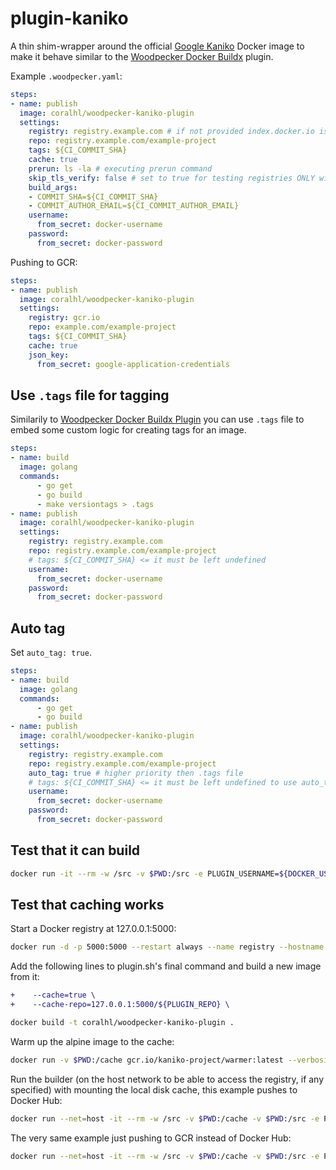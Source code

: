 # plugin-kaniko

A thin shim-wrapper around the official [Google Kaniko](https://cloud.google.com/blog/products/gcp/introducing-kaniko-build-container-images-in-kubernetes-and-google-container-builder-even-without-root-access) Docker image to make it behave similar to the [Woodpecker Docker Buildx](https://woodpecker-ci.org/plugins/Docker%20Buildx) plugin.

Example `.woodpecker.yaml`:

```yaml
steps:
- name: publish
  image: coralhl/woodpecker-kaniko-plugin
  settings:
    registry: registry.example.com # if not provided index.docker.io is used
    repo: registry.example.com/example-project
    tags: ${CI_COMMIT_SHA}
    cache: true
    prerun: ls -la # executing prerun command
    skip_tls_verify: false # set to true for testing registries ONLY with self-signed certs
    build_args:
    - COMMIT_SHA=${CI_COMMIT_SHA}
    - COMMIT_AUTHOR_EMAIL=${CI_COMMIT_AUTHOR_EMAIL}
    username:
      from_secret: docker-username
    password:
      from_secret: docker-password
```

Pushing to GCR:

```yaml
steps:
- name: publish
  image: coralhl/woodpecker-kaniko-plugin
  settings:
    registry: gcr.io
    repo: example.com/example-project
    tags: ${CI_COMMIT_SHA}
    cache: true
    json_key:
      from_secret: google-application-credentials
```

## Use `.tags` file for tagging

Similarily to [Woodpecker Docker Buildx Plugin](https://woodpecker-ci.org/plugins/Docker%20Buildx)
you can use `.tags` file to embed some custom logic for creating tags for an image.

```yaml
steps:
- name: build
  image: golang
  commands:
      - go get
      - go build
      - make versiontags > .tags
- name: publish
  image: coralhl/woodpecker-kaniko-plugin
  settings:
    registry: registry.example.com
    repo: registry.example.com/example-project
    # tags: ${CI_COMMIT_SHA} <= it must be left undefined
    username:
      from_secret: docker-username
    password:
      from_secret: docker-password
```

## Auto tag

Set `auto_tag: true`.

```yaml
steps:
- name: build
  image: golang
  commands:
      - go get
      - go build
- name: publish
  image: coralhl/woodpecker-kaniko-plugin
  settings:
    registry: registry.example.com
    repo: registry.example.com/example-project
    auto_tag: true # higher priority then .tags file
    # tags: ${CI_COMMIT_SHA} <= it must be left undefined to use auto_tag
    username:
      from_secret: docker-username
    password:
      from_secret: docker-password
```

## Test that it can build

```bash
docker run -it --rm -w /src -v $PWD:/src -e PLUGIN_USERNAME=${DOCKER_USERNAME} -e PLUGIN_PASSWORD=${DOCKER_PASSWORD} -e PLUGIN_REPO=coralhl/woodpecker-kaniko-plugin-test -e PLUGIN_TAGS=test -e PLUGIN_DOCKERFILE=Dockerfile.test coralhl/woodpecker-kaniko-plugin
```

## Test that caching works

Start a Docker registry at 127.0.0.1:5000:

```bash
docker run -d -p 5000:5000 --restart always --name registry --hostname registry.local registry:2
```

Add the following lines to plugin.sh's final command and build a new image from it:

```diff
+    --cache=true \
+    --cache-repo=127.0.0.1:5000/${PLUGIN_REPO} \
```

```bash
docker build -t coralhl/woodpecker-kaniko-plugin .
```


Warm up the alpine image to the cache:

```bash
docker run -v $PWD:/cache gcr.io/kaniko-project/warmer:latest --verbosity=debug --image=alpine:3.8
```


Run the builder (on the host network to be able to access the registry, if any specified) with mounting the local disk cache, this example pushes to Docker Hub:

```bash
docker run --net=host -it --rm -w /src -v $PWD:/cache -v $PWD:/src -e PLUGIN_USERNAME=${DOCKER_USERNAME} -e PLUGIN_PASSWORD=${DOCKER_PASSWORD} -e PLUGIN_REPO=coralhl/woodpecker-kaniko-plugin-test -e PLUGIN_TAGS=test -e PLUGIN_DOCKERFILE=Dockerfile.test -e PLUGIN_CACHE=true coralhl/woodpecker-kaniko-plugin
```

The very same example just pushing to GCR instead of Docker Hub:

```bash
docker run --net=host -it --rm -w /src -v $PWD:/cache -v $PWD:/src -e PLUGIN_REGISTRY=gcr.io -e PLUGIN_REPO=paas-dev1/kaniko-test -e PLUGIN_TAGS=test -e PLUGIN_DOCKERFILE=Dockerfile.test -e PLUGIN_CACHE=true -e PLUGIN_JSON_KEY="$(<$HOME/google-application-credentials.json)" coralhl/woodpecker-kaniko-plugin
```
